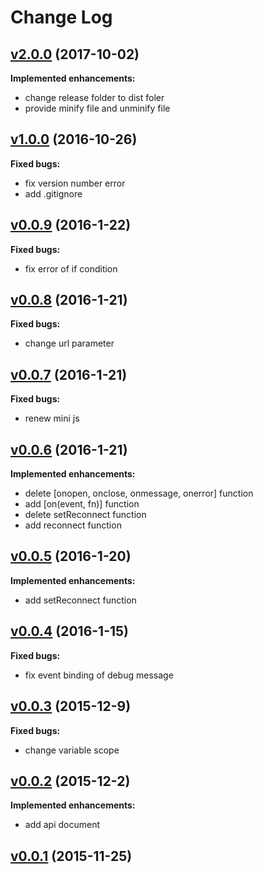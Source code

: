 # Change Log

## [v2.0.0](https://github.com/benjaminchen/browser-websocket/tree/v2.0.0) (2017-10-02)

**Implemented enhancements:**

- change release folder to dist foler
- provide minify file and unminify file

## [v1.0.0](https://github.com/benjaminchen/browser-websocket/tree/v1.0.0) (2016-10-26)

**Fixed bugs:**

- fix version number error
- add .gitignore

## [v0.0.9](https://github.com/benjaminchen/browser-websocket/tree/v0.0.9) (2016-1-22)

**Fixed bugs:**

- fix error of if condition

## [v0.0.8](https://github.com/benjaminchen/browser-websocket/tree/v0.0.8) (2016-1-21)

**Fixed bugs:**

- change url parameter

## [v0.0.7](https://github.com/benjaminchen/browser-websocket/tree/v0.0.7) (2016-1-21)

**Fixed bugs:**

- renew mini js

## [v0.0.6](https://github.com/benjaminchen/browser-websocket/tree/v0.0.6) (2016-1-21)

**Implemented enhancements:**

- delete [onopen, onclose, onmessage, onerror] function
- add [on(event, fn)] function
- delete setReconnect function
- add reconnect function

## [v0.0.5](https://github.com/benjaminchen/browser-websocket/tree/v0.0.5) (2016-1-20)

**Implemented enhancements:**

- add setReconnect function

## [v0.0.4](https://github.com/benjaminchen/browser-websocket/tree/v0.0.4) (2016-1-15)

**Fixed bugs:**

- fix event binding of debug message

## [v0.0.3](https://github.com/benjaminchen/browser-websocket/tree/v0.0.3) (2015-12-9)

**Fixed bugs:**

- change variable scope

## [v0.0.2](https://github.com/benjaminchen/browser-websocket/tree/v0.0.2) (2015-12-2)

**Implemented enhancements:**

- add api document

## [v0.0.1](https://github.com/benjaminchen/browser-websocket/tree/v0.0.1) (2015-11-25)
